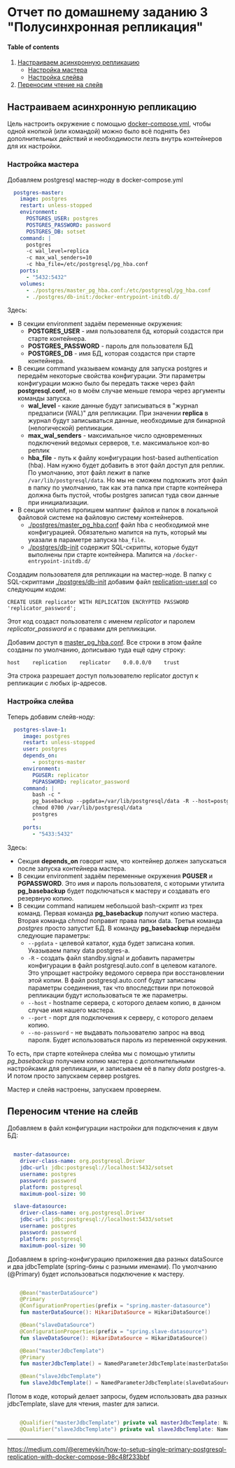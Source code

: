 # Отчет по домашнему заданию 3 "Полусинхронная репликация"

#### Table of contents

1. [Настраиваем асинхронную репликацию](#async-repl)
    - [Настройка мастера](#async-repl-master)
    - [Настройка слейва](#async-repl-slave)
2. [Переносим чтение на слейв](#read-slave)

<a id="async-repl"></a>
## Настраиваем асинхронную репликацию
Цель настроить окружение с помощью [docker-compose.yml](..%2F..%2F_docker%2Fdocker-compose.yml), чтобы одной кнопкой (или командой) можно было всё поднять без дополнительных действий и необходимости лезть внутрь контейнеров для их настройки.

<a id="async-repl-master"></a>
### Настройка мастера
Добавляем postgresql мастер-ноду в docker-compose.yml
```yaml
  postgres-master:
    image: postgres
    restart: unless-stopped
    environment:
      POSTGRES_USER: postgres
      POSTGRES_PASSWORD: password
      POSTGRES_DB: sotset
    command: |
      postgres 
      -c wal_level=replica 
      -c max_wal_senders=10 
      -c hba_file=/etc/postgresql/pg_hba.conf
    ports:
      - "5432:5432"
    volumes:
      - ./postgres/master_pg_hba.conf:/etc/postgresql/pg_hba.conf
      - ./postgres/db-init:/docker-entrypoint-initdb.d/
```
Здесь:
 - В секции environment задаём переменные окружения:
   - **POSTGRES_USER** - имя пользователя бд, который создастся при старте контейнера.
   - **POSTGRES_PASSWORD** - пароль для пользователя БД
   - **POSTGRES_DB** - имя БД, которая создастся при старте контейнера.
 - В секции command указываем команду для запуска postgres и передаём некоторые свойства конфигурации. Эти параметры конфигурации можно было бы передать также через файл **postgresql.conf**, но в моём случае меньше гемора через аргументы команды запуска.
   - **wal_level** - какие данные будут записываться в "журнал предзаписи (WAL)" для репликации. При значении **replica** в журнал будут записываться данные, необходимые для бинарной (нелогической) репликации.
   - **max_wal_senders** - максимальное число одновременных подключений ведомых серверов, т.е. максимальное кол-во реплик
   - **hba_file** - путь к файлу конфигурации host-based authentication (hba). Нам нужно будет добавить в этот файл доступ для реплик. По умолчанию, этот файл лежит в папке `/var/lib/postgresql/data`. Но мы не сможем подложить этот файл в папку по умолчанию, так как эта папка при старте контейнера должна быть пустой, чтобы postgres записал туда свои данные при инициализации.
 - В секции volumes пропишем маппинг файлов и папок в локальной файловой системе на файловую систему контейнеров.
   - [./postgres/master_pg_hba.conf](..%2F..%2F_docker%2Fpostgres%2Fmaster_pg_hba.conf) файл hba с необходимой мне конфигурацией. Обязательно мапится на путь, который мы указали в параметре запуска `hba_file`.
   - [./postgres/db-init](..%2F..%2F_docker%2Fpostgres%2Fdb-init) содержит SQL-скрипты, которые будут выполнены при старте контейнера. Мапится на `/docker-entrypoint-initdb.d/`


Создадим пользователя для репликации на мастер-ноде. В папку с SQL-скриптами [./postgres/db-init](..%2F..%2F_docker%2Fpostgres%2Fdb-init) добавим файл [replication-user.sql](..%2F..%2F_docker%2Fpostgres%2Fdb-init%2Freplication-user.sql) со следующим кодом:
```postgresql
CREATE USER replicator WITH REPLICATION ENCRYPTED PASSWORD 'replicator_password';
```
Этот код создаст пользователя с именем *replicator* и паролем *replicator_password* и с правами для репликации.


Добавим доступ в [master_pg_hba.conf](..%2F..%2F_docker%2Fpostgres%2Fmaster_pg_hba.conf).
Все строки в этом файле созданы по умолчанию, дописываю туда ещё одну строку:
```
host    replication    replicator    0.0.0.0/0    trust
```
Эта строка разрешает доступ пользователю replicator доступ к репликации с любых ip-адресов.

<a id="async-repl-slave"></a>
### Настройка слейва
Теперь добавим слейв-ноду:
```yaml
  postgres-slave-1:
     image: postgres
     restart: unless-stopped
     user: postgres
     depends_on:
        - postgres-master
     environment:
        PGUSER: replicator
        PGPASSWORD: replicator_password
     command: |
        bash -c "
        pg_basebackup --pgdata=/var/lib/postgresql/data -R --host=postgres-master --port=5432 --no-password
        chmod 0700 /var/lib/postgresql/data
        postgres
        "
     ports:
        - "5433:5432"
```
Здесь:
- Секция **depends_on** говорит нам, что контейнер должен запускаться после запуска контейнера мастера.
- В секции environment задаём переменные окружения **PGUSER** и **PGPASSWORD**. Это имя и пароль пользователя, с которыми утилита **pg_basebackup** будет подключаться к мастеру и создавать его резервную копию.
- В секции command напишем небольшой bash-скрипт из трех команд. Первая команда **pg_basebackup** получит копию мастера. Вторая команда *chmod* поправит права папки data. Третья команда *postgres* просто запустит БД. В команду **pg_basebackup** передаём следующие параметры:
  - `--pgdata` - целевой каталог, куда будет записана копия. Указываем папку data postgres-а.
  - `-R` - создать файл standby.signal и добавить параметры конфигурации в файл postgresql.auto.conf в целевом каталоге. Это упрощает настройку ведомого сервера при восстановлении этой копии. В файл postgresql.auto.conf будут записаны параметры соединения, так что впоследствии при потоковой репликации будут использоваться те же параметры.
  - `--host` - hostname сервера, с которого делаем копию, в данном случае имя нашего мастера.
  - `--port` - порт для подключения к серверу, с которого делаем копию.
  - `--no-password` - не выдавать пользователю запрос на ввод пароля. Будет использоваться пароль из переменной окружения.

То есть, при старте котейнера слейва мы с помощью утилиты *pg_basebackup* получаем копию мастера с дополнительными настройками для репликации, и записываем её в папку *data* postgres-a. И потом просто запускаем сервер postgres.


Мастер и слейв настроены, запускаем проверяем.


<a id="read-slave"></a>
## Переносим чтение на слейв
Добавляем в файл конфигурации настройки для подключения к двум БД:
```yaml

  master-datasource:
    driver-class-name: org.postgresql.Driver
    jdbc-url: jdbc:postgresql://localhost:5432/sotset
    username: postgres
    password: password
    platform: postgresql
    maximum-pool-size: 90

  slave-datasource:
    driver-class-name: org.postgresql.Driver
    jdbc-url: jdbc:postgresql://localhost:5433/sotset
    username: postgres
    password: password
    platform: postgresql
    maximum-pool-size: 90

```

Добавляем в spring-конфигурацию приложения два разных dataSource и два jdbcTemplate (spring-бины с разными именами).
По умолчанию (@Primary) будет использоваться подключение к мастеру.
```kotlin

    @Bean("masterDataSource")
    @Primary
    @ConfigurationProperties(prefix = "spring.master-datasource")
    fun masterDataSource(): HikariDataSource = HikariDataSource()

    @Bean("slaveDataSource")
    @ConfigurationProperties(prefix = "spring.slave-datasource")
    fun slaveDataSource(): HikariDataSource = HikariDataSource()

    @Bean("masterJdbcTemplate")
    @Primary
    fun masterJdbcTemplate() = NamedParameterJdbcTemplate(masterDataSource())

    @Bean("slaveJdbcTemplate")
    fun slaveJdbcTemplate() = NamedParameterJdbcTemplate(slaveDataSource())

```

Потом в коде, который делает запросы, будем использовать два разных jdbcTemplate, slave для чтения, master для записи.
```kotlin

    @Qualifier("masterJdbcTemplate") private val masterJdbcTemplate: NamedParameterJdbcTemplate,
    @Qualifier("slaveJdbcTemplate") private val slaveJdbcTemplate: NamedParameterJdbcTemplate,

```

-----------------------
https://medium.com/@eremeykin/how-to-setup-single-primary-postgresql-replication-with-docker-compose-98c48f233bbf

